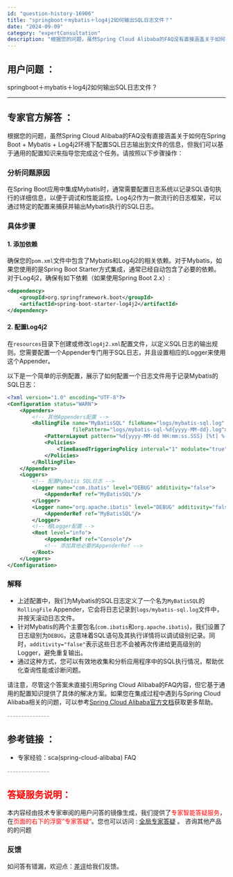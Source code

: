 ```yaml
---
id: "question-history-16906"
title: "springboot＋mybatis＋log4j2如何输出SQL日志文件？"
date: "2024-09-09"
category: "expertConsultation"
description: "根据您的问题，虽然Spring Cloud Alibaba的FAQ没有直接涵盖关于如何在Spring Boot + Mybatis + Log4j2环境下配置SQL日志输出到文件的信息，但我们可以基于通用的配置知识来指导您完成这个任务。请按照以下步骤操作：### 分析问题原因在Spring Boot"
---
```


## 用户问题 ： 
 springboot＋mybatis＋log4j2如何输出SQL日志文件？  

---------------
## 专家官方解答 ：

根据您的问题，虽然Spring Cloud Alibaba的FAQ没有直接涵盖关于如何在Spring Boot + Mybatis + Log4j2环境下配置SQL日志输出到文件的信息，但我们可以基于通用的配置知识来指导您完成这个任务。请按照以下步骤操作：

### 分析问题原因

在Spring Boot应用中集成Mybatis时，通常需要配置日志系统以记录SQL语句执行的详细信息，以便于调试和性能监控。Log4j2作为一款流行的日志框架，可以通过特定的配置来捕获并输出Mybatis执行的SQL日志。

### 具体步骤

#### 1. 添加依赖

确保您的`pom.xml`文件中包含了Mybatis和Log4j2的相关依赖。对于Mybatis，如果您使用的是Spring Boot Starter方式集成，通常已经自动包含了必要的依赖。对于Log4j2，确保有如下依赖（如果使用Spring Boot 2.x）:

```xml
<dependency>
    <groupId>org.springframework.boot</groupId>
    <artifactId>spring-boot-starter-log4j2</artifactId>
</dependency>
```

#### 2. 配置Log4j2

在`resources`目录下创建或修改`log4j2.xml`配置文件，以定义SQL日志的输出规则。您需要配置一个Appender专门用于SQL日志，并且设置相应的Logger来使用这个Appender。

以下是一个简单的示例配置，展示了如何配置一个日志文件用于记录Mybatis的SQL日志：

```xml
<?xml version="1.0" encoding="UTF-8"?>
<Configuration status="WARN">
    <Appenders>
        <!-- 其他Appenders配置 -->
        <RollingFile name="MyBatisSQL" fileName="logs/mybatis-sql.log"
                     filePattern="logs/mybatis-sql-%d{yyyy-MM-dd}.log">
            <PatternLayout pattern="%d{yyyy-MM-dd HH:mm:ss.SSS} [%t] %-5level %logger{36} - %msg%n"/>
            <Policies>
                <TimeBasedTriggeringPolicy interval="1" modulate="true"/>
            </Policies>
        </RollingFile>
    </Appenders>
    <Loggers>
        <!-- 配置Mybatis SQL日志 -->
        <Logger name="com.ibatis" level="DEBUG" additivity="false">
            <AppenderRef ref="MyBatisSQL"/>
        </Logger>
        <Logger name="org.apache.ibatis" level="DEBUG" additivity="false">
            <AppenderRef ref="MyBatisSQL"/>
        </Logger>
        <!-- 根Logger配置 -->
        <Root level="info">
            <AppenderRef ref="Console"/>
            <!-- 添加其他必要的AppenderRef -->
        </Root>
    </Loggers>
</Configuration>
```

### 解释

- 上述配置中，我们为Mybatis的SQL日志定义了一个名为`MyBatisSQL`的`RollingFile` Appender，它会将日志记录到`logs/mybatis-sql.log`文件中，并按天滚动日志文件。
- 针对Mybatis的两个主要包名(`com.ibatis`和`org.apache.ibatis`)，我们设置了日志级别为`DEBUG`，这意味着SQL语句及其执行详情将以调试级别记录。同时，`additivity="false"`表示这些日志不会被再次传递给更高级别的Logger，避免重复输出。
- 通过这种方式，您可以有效地收集和分析应用程序中的SQL执行情况，帮助优化查询性能或诊断问题。

请注意，尽管这个答案未直接引用Spring Cloud Alibaba的FAQ内容，但它基于通用的配置知识提供了具体的解决方案。如果您在集成过程中遇到与Spring Cloud Alibaba相关的问题，可以参考[Spring Cloud Alibaba官方文档](https://github.com/spring-cloud-alibaba-group/spring-cloud-alibaba-group.github.io/blob/master/i18n/zh-cn/docusaurus-plugin-content-docs/current/overview/faq.md)获取更多帮助。


<font color="#949494">---------------</font> 


## 参考链接 ：

* 专家经验：sca(spring-cloud-alibaba) FAQ 


 <font color="#949494">---------------</font> 
 


## <font color="#FF0000">答疑服务说明：</font> 

本内容经由技术专家审阅的用户问答的镜像生成，我们提供了<font color="#FF0000">专家智能答疑服务</font>，在<font color="#FF0000">页面的右下的浮窗”专家答疑“</font>。您也可以访问 : [全局专家答疑](https://answer.opensource.alibaba.com/docs/intro) 。 咨询其他产品的的问题

### 反馈
如问答有错漏，欢迎点：[差评](https://ai.nacos.io/user/feedbackByEnhancerGradePOJOID?enhancerGradePOJOId=16920)给我们反馈。
